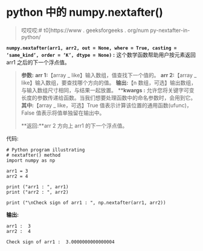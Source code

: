 # python 中的 numpy.nextafter()

> 哎哎哎:# t0]https://www . geeksforgeeks . org/num py-nextafter-in-python/

**`numpy.nextafter(arr1, arr2, out = None, where = True, casting = ‘same_kind’, order = ‘K’, dtype = None)` :** 这个数学函数帮助用户按元素返回 arr1 之后的下一个浮点值。

> **参数:**
> **arr 1:**【array _ like】输入数组，值查找下一个值的。
> **arr 2:**【array _ like】输入数组，要查找哪个方向的值。
> **输出:**【n 数组，可选】输出数组，与输入数组尺寸相同，与结果一起放置。
> ****kwargs :** 允许您将关键字可变长度的参数传递给函数。当我们想要处理函数中的命名参数时，会用到它。
> **其中:**【array _ like，可选】True 值表示计算该位置的通用函数(ufunc)，False 值表示将值单独留在输出中。
> 
> **返回:**arr 2 方向上 arr1 的下一个浮点值。

代码:

```
# Python program illustrating 
# nextafter() method 
import numpy as np 

arr1 = 3
arr2 = 4

print ("arr1 : ", arr1)
print ("arr2 : ", arr2)

print ("\nCheck sign of arr1 : ", np.nextafter(arr1, arr2))
```

**输出:**

```
arr1 :  3
arr2 :  4

Check sign of arr1 :  3.0000000000000004

```